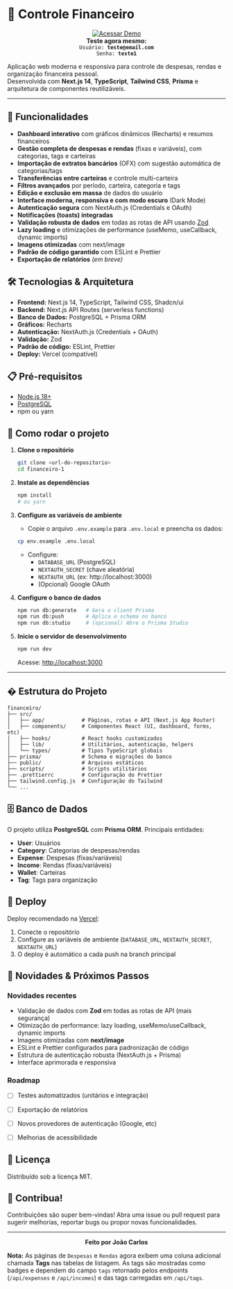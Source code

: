 

# 💸 Controle Financeiro

<div align="center">
   <a href="https://financeiro-seven-zeta.vercel.app" target="_blank"><img src="https://img.shields.io/badge/ACESSAR%20DEMO-00C7B7?style=for-the-badge&logo=vercel&logoColor=white" alt="Acessar Demo" /></a>
   <br />
   <b>Teste agora mesmo:</b><br />
   <code>Usuário: <b>teste@email.com</b></code><br />
   <code>Senha: <b>teste1</b></code>
</div>

Aplicação web moderna e responsiva para controle de despesas, rendas e organização financeira pessoal.<br>
Desenvolvida com <b>Next.js 14</b>, <b>TypeScript</b>, <b>Tailwind CSS</b>, <b>Prisma</b> e arquitetura de componentes reutilizáveis.

---


## 🚀 Funcionalidades

- **Dashboard interativo** com gráficos dinâmicos (Recharts) e resumos financeiros
- **Gestão completa de despesas e rendas** (fixas e variáveis), com categorias, tags e carteiras
- **Importação de extratos bancários** (OFX) com sugestão automática de categorias/tags
- **Transferências entre carteiras** e controle multi-carteira
- **Filtros avançados** por período, carteira, categoria e tags
- **Edição e exclusão em massa** de dados do usuário
- **Interface moderna, responsiva e com modo escuro** (Dark Mode)
- **Autenticação segura** com NextAuth.js (Credentials e OAuth)
- **Notificações (toasts) integradas**
- **Validação robusta de dados** em todas as rotas de API usando [Zod](https://zod.dev/)
- **Lazy loading** e otimizações de performance (useMemo, useCallback, dynamic imports)
- **Imagens otimizadas** com next/image
- **Padrão de código garantido** com ESLint e Prettier
- **Exportação de relatórios** _(em breve)_


## 🛠️ Tecnologias & Arquitetura

- **Frontend:** Next.js 14, TypeScript, Tailwind CSS, Shadcn/ui
- **Backend:** Next.js API Routes (serverless functions)
- **Banco de Dados:** PostgreSQL + Prisma ORM
- **Gráficos:** Recharts
- **Autenticação:** NextAuth.js (Credentials + OAuth)
- **Validação:** Zod
- **Padrão de código:** ESLint, Prettier
- **Deploy:** Vercel (compatível)


## 📋 Pré-requisitos

- [Node.js 18+](https://nodejs.org/)
- [PostgreSQL](https://www.postgresql.org/)
- npm ou yarn


## 🏁 Como rodar o projeto

1. **Clone o repositório**
   ```bash
   git clone <url-do-repositorio>
   cd financeiro-1
   ```

2. **Instale as dependências**
   ```bash
   npm install
   # ou yarn
   ```

3. **Configure as variáveis de ambiente**
   - Copie o arquivo `.env.example` para `.env.local` e preencha os dados:
   ```bash
   cp env.example .env.local
   ```
   - Configure:
     - `DATABASE_URL` (PostgreSQL)
     - `NEXTAUTH_SECRET` (chave aleatória)
     - `NEXTAUTH_URL` (ex: http://localhost:3000)
     - (Opcional) Google OAuth

4. **Configure o banco de dados**
   ```bash
   npm run db:generate   # Gera o client Prisma
   npm run db:push       # Aplica o schema no banco
   npm run db:studio     # (opcional) Abre o Prisma Studio
   ```

5. **Inicie o servidor de desenvolvimento**
   ```bash
   npm run dev
   ```
   Acesse: [http://localhost:3000](http://localhost:3000)

---


## � Estrutura do Projeto

```
financeiro/
├── src/
│   ├── app/            # Páginas, rotas e API (Next.js App Router)
│   ├── components/     # Componentes React (UI, dashboard, forms, etc)
│   ├── hooks/          # React hooks customizados
│   ├── lib/            # Utilitários, autenticação, helpers
│   └── types/          # Tipos TypeScript globais
├── prisma/             # Schema e migrações do banco
├── public/             # Arquivos estáticos
├── scripts/            # Scripts utilitários
├── .prettierrc         # Configuração do Prettier
├── tailwind.config.js  # Configuração do Tailwind
└── ...
```


## 🗄️ Banco de Dados

O projeto utiliza **PostgreSQL** com **Prisma ORM**. Principais entidades:
- **User**: Usuários
- **Category**: Categorias de despesas/rendas
- **Expense**: Despesas (fixas/variáveis)
- **Income**: Rendas (fixas/variáveis)
- **Wallet**: Carteiras
- **Tag**: Tags para organização


## 🚀 Deploy

Deploy recomendado na [Vercel](https://vercel.com/):
1. Conecte o repositório
2. Configure as variáveis de ambiente (`DATABASE_URL`, `NEXTAUTH_SECRET`, `NEXTAUTH_URL`)
3. O deploy é automático a cada push na branch principal


## 🔄 Novidades & Próximos Passos

### Novidades recentes
- Validação de dados com **Zod** em todas as rotas de API (mais segurança)
- Otimização de performance: lazy loading, useMemo/useCallback, dynamic imports
- Imagens otimizadas com **next/image**
- ESLint e Prettier configurados para padronização de código
- Estrutura de autenticação robusta (NextAuth.js + Prisma)
- Interface aprimorada e responsiva

### Roadmap
- [ ] Testes automatizados (unitários e integração)
- [ ] Exportação de relatórios
- [ ] Novos provedores de autenticação (Google, etc)
- [ ] Melhorias de acessibilidade


## 📝 Licença

Distribuído sob a licença MIT.


## 🤝 Contribua!

Contribuições são super bem-vindas! Abra uma issue ou pull request para sugerir melhorias, reportar bugs ou propor novas funcionalidades.

---

<div align="center">
   <b>Feito por João Carlos</b>
</div>

<!-- Nota de alteração -->
**Nota:** As páginas de `Despesas` e `Rendas` agora exibem uma coluna adicional chamada **Tags** nas tabelas de listagem. As tags são mostradas como badges e dependem do campo `tags` retornado pelos endpoints (`/api/expenses` e `/api/incomes`) e das tags carregadas em `/api/tags`.
